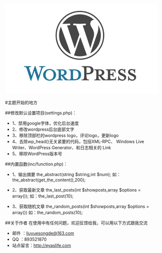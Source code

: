 ![wordpress_theme_strar](screenshot.png)

#主题开始的地方


##修改默认设置项目(settings.php)：
 * 1、禁用google字体，优化后台速度
 * 2、修改wordpress后台底部文字
 * 3、移除顶部栏的wordpress logo，评论logo，更新logo
 * 4、去除wp_head()无关紧要的代码，包括XML-RPC、 Windows Live Writer、WordPress Generator、和日志相关的 Link
 * 5、移除WordPress版本号


##内置函数(inc/function.php)：
  * 1、输出摘要 the_abstract(string $string,int $num);
      	如：the_abstract(get_the_content(),200);

  * 2、获取最新文章 the_last_posts(int $showposts,array $options = array());
  		如：the_last_post(10);
  * 3、获取随机文章 the_random_posts(int $showposts,array $options = array())
  		如：the_random_posts(10);


##关于作者
在使用中有任何问题，欢迎反馈给我，可以用以下方式跟我交流

*  邮件 ：liuyuesongde@163.com
*  QQ ：893521870
*  站点留言：http://eyaslife.com